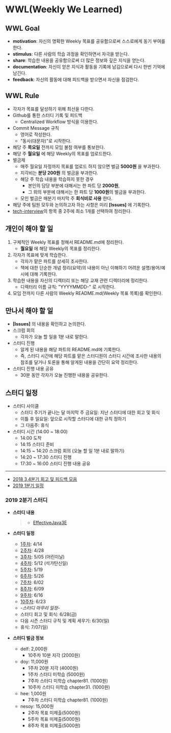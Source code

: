 # WWL(Weekly We Learned)


## WWL Goal
- **motivation**: 자신의 명확한 Weekly 목표를 공유함으로써 스스로에게 동기 부여를 한다.
- **stimulus**: 다른 사람의 학습 과정을 확인하면서 자극을 받는다.
- **share**: 학습한 내용을 공유함으로써 더 많은 정보와 깊은 지식을 얻는다.
- **documentation**: 자신이 얻은 지식과 활동을 기록에 남김으로써 다시 한번 기억에 남긴다.
- **feedback**: 자신의 활동에 대해 피드백을 받으면서 자신을 점검한다.


## WWL Rule
- 각자가 목표를 달성하기 위해 최선을 다한다.
- Github를 통한 스터디 기록 및 피드백
  - Centralized Workflow 방식을 이용한다.
- Commit Message 규칙
  - 영어로 작성한다.
  - "동사(대문자)"로 시작한다.
- 해당 주 **목요일** 전까지 모임 불참 여부를 통보한다.
- 해당 주 **월요일** 에 해당 Weekly의 목표를 업로드한다.
- 벌금제
  - 매주 월요일 자정까지 목표를 업로드 하지 않으면 벌금 **5000원** 을 부과한다.
  - 지각비는 **분당 200원** 의 벌금을 부과한다.
  - 해당 주 학습 내용을 학습하지 못한 경우
    - 본인의 담당 부분에 대해서는 한 파트 당 **2000원**,
    - 그 외의 부분에 대해서는 한 파트 당 **1000원**의 벌금을 부과한다.
  - 모인 벌금은 매분기 마지막 주 **회식비로 사용** 한다.
- 해당 주에 팀원 모두와 논의하고자 하는 사항은 미리 **[Issues]** 에 기록한다.
- [tech-interview](https://github.com/WeareSoft/tech-interview)의 항목 중 2주에 최소 1개를 선택하여 정리한다.

## 개인이 해야 할 일
1. 구체적인 Weekly 목표를 정해서 README.md에 정리한다.
    - **월요일** 에 해당 Weekly의 목표를 정리한다.
2. 각자가 목표에 맞게 학습한다.
    - 각자가 맡은 파트를 상세히 조사한다.
    - 책에 대한 단순한 개념 정리(요약)의 내용이 아닌 이해하기 어려운 설명/용어/예시에 대해 기록한다.
3. 학습한 내용을 자신의 디렉터리 또는 해당 교재 관련 디렉터리에 정리한다.
    - 디렉터리 이름 규칙: "YYYYMMDD-" 로 시작한다.
4. 모임 전까지 다른 사람의 Weekly README.md(Weekly 목표 목록)를 확인한다.

## 만나서 해야 할 일
- **[Issues]** 의 내용을 확인하고 논의한다.
- 스크럼 회의
  - 각자가 오늘 할 일을 1분 내로 말한다.
- 스터디 진행
  - 알게 된 내용을 해당 파트의 README.md에 기록한다.
  - 즉, 스터디 시간에 해당 파트를 맡은 스터디원이 스터디 시간에 조사한 내용의 참조를 달거나 토론을 통해 알게된 내용을 간단히 요약 정리한다.
- 스터디 진행 내용 공유
  - 30분 동안 각자가 오늘 진행한 내용을 공유한다.

## 스터디 일정
- 스터디 사이클
  - 스터디 주기가 끝나는 달 마지막 주 금요일: 지난 스터디에 대한 회고 및 회식
  - 이틀 후 일요일: 앞으로 시작할 스터디에 대한 규칙 정하기
  - 그 다음주: 휴식
- 스터디 시간 (14:00 ~ 18:00)
  - 14:00 도착
  - 14:15 스터디 준비
  - 14:15 ~ 14:20 스크럼 회의 (오늘 할 일 1분 내로 말하기)
  - 14:20 ~ 17:30 스터디 진행
  - 17:30 ~ 16:00 스터디 진행 내용 공유

---

- [2018 3,4분기 회고 및 피드백 모음](/feedback/2018/2018-total-feedback.md)
- [2019 1분기 일정](/feedback/2019/2019-1.md)

### 2019 2분기 스터디

- **스터디 내용**
    > - [EffectiveJava3E](/EffectiveJava3E/README.md)

- **스터디 일정**
  - [1주차](/EffectiveJava3E/study-log/ej-week-1.md): 4/14
  - [2주차](/EffectiveJava3E/study-log/ej-week-2.md): 4/28
  - [3주차](/EffectiveJava3E/study-log/ej-week-3.md): 5/05 (어린이날)
  - [4주차](/EffectiveJava3E/study-log/ej-week-4.md): 5/12 (석가탄신일)
  - [5주차](/EffectiveJava3E/study-log/ej-week-5.md): 5/19
  - [6주차](/EffectiveJava3E/study-log/ej-week-6.md): 5/26
  - [7주차](/EffectiveJava3E/study-log/ej-week-7.md): 6/02
  - [8주차](/EffectiveJava3E/study-log/ej-week-8.md): 6/09
  - [9주차](/EffectiveJava3E/study-log/ej-week-9.md): 6/16
  - [10주차](/EffectiveJava3E/study-log/ej-week-10.md): 6/23
  - *-스터디 마무리 일정-*
  - 스터디 회고 및 회식: 6/28(금)
  - 다음 시즌 스터디 규칙 및 계획 세우기: 6/30(일)
  - 휴식: 7/07(일)

- **스터디 벌금 정보**
  - delf: 2,000원
    - 10주차 10분 지각 (2000원)
  - doy: 11,000원
    - 1주차 20분 지각 (4000원)
    - 1주차 스터디 미학습 (5000원)
    - 7주차 스터디 미학습 chapter81. (1000원)
    - 10주차 스터디 미학습 chapter31. (1000원)
  - hee: 1,000원
    - 7주차 스터디 미학습 chapter81. (1000원)
  - nesoy: 15,000원
    - 2주차 목표 미제출(5000원)
    - 5주차 목표 미제출(5000원)
    - 8주차 목표 미제출(5000원)


